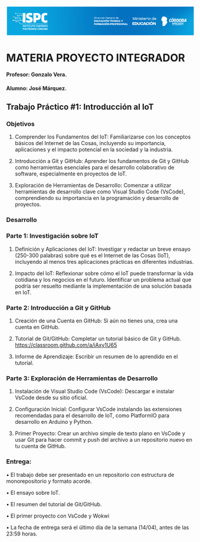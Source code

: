 ![alt text](Recursos/Banner-ispc.png)

# MATERIA PROYECTO INTEGRADOR

#### Profesor: Gonzalo Vera.  
#### Alumno: José Márquez.
## Trabajo Práctico #1: Introducción al IoT

### Objetivos  

1. Comprender los Fundamentos del IoT: Familiarizarse con los conceptos básicos del Internet de las Cosas, incluyendo su importancia, aplicaciones y el impacto potencial en la sociedad y la industria.  

2. Introducción a Git y GitHub: Aprender los fundamentos de Git y GitHub como herramientas esenciales para el desarrollo colaborativo de software, especialmente en proyectos de IoT.  

3. Exploración de Herramientas de Desarrollo: Comenzar a utilizar herramientas de desarrollo clave como Visual Studio Code (VsCode), comprendiendo su importancia en la programación y desarrollo de proyectos.  


### Desarrollo  

### Parte 1: Investigación sobre IoT  

1. Definición y Aplicaciones del IoT: Investigar y redactar un breve ensayo (250-300 palabras) sobre qué es el Internet de las Cosas (IoT), incluyendo al menos tres aplicaciones prácticas en diferentes industrias.  

2. Impacto del IoT: Reflexionar sobre cómo el IoT puede transformar la vida cotidiana y los negocios en el futuro. Identificar un problema actual que podría ser resuelto mediante la implementación de una solución basada en IoT.  


### Parte 2: Introducción a Git y GitHub  

1. Creación de una Cuenta en GitHub: Si aún no tienes una, crea una cuenta en GitHub.  

2. Tutorial de Git/GitHub: Completar un tutorial básico de Git y GitHub. https://classroom.github.com/a/iAxy1U65  

3. Informe de Aprendizaje: Escribir un resumen de lo aprendido en el tutorial.  


### Parte 3: Exploración de Herramientas de Desarrollo  

1. Instalación de Visual Studio Code (VsCode): Descargar e instalar VsCode desde su sitio oficial.  

2. Configuración Inicial: Configurar VsCode instalando las extensiones recomendadas para el desarrollo de IoT, como PlatformIO para desarrollo en Arduino y Python.  

3. Primer Proyecto: Crear un archivo simple de texto plano en VsCode y usar Git para hacer commit y push del archivo a un repositorio nuevo en tu cuenta de GitHub.  


### Entrega:  

• El trabajo debe ser presentado en un repositorio con estructura de monorepositorio y formato acorde.  

• El ensayo sobre IoT.  

• El resumen del tutorial de Git/GitHub.  

• El primer proyecto con VsCode y Wokwi  

• La fecha de entrega será el último día de la semana (14/04), antes de las 23:59 horas.  


